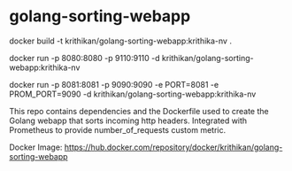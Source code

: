 # golang-sorting-webapp

docker build -t krithikan/golang-sorting-webapp:krithika-nv .

docker run -p 8080:8080 -p 9110:9110 -d krithikan/golang-sorting-webapp:krithika-nv

docker run -p 8081:8081 -p 9090:9090 -e PORT=8081 -e PROM_PORT=9090 -d krithikan/golang-sorting-webapp:krithika-nv

This repo contains dependencies and the Dockerfile used to create the Golang webapp that sorts incoming http headers. Integrated with Prometheus to provide number_of_requests custom metric. 

Docker Image: https://hub.docker.com/repository/docker/krithikan/golang-sorting-webapp
